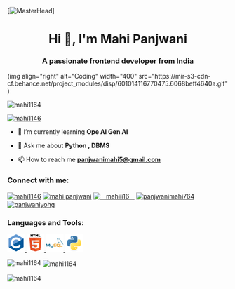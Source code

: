 [![MasterHead](https://res.cloudinary.com/practicaldev/image/fetch/s--7-s6BXGM--/c_imagga_scale,f_auto,fl_progressive,h_420,q_auto,w_1000/https://dev-to-uploads.s3.amazonaws.com/i/th2i72qu0rnt6hr9zn43.jpg)]
<h1 align="center">Hi 👋, I'm Mahi Panjwani</h1>
<h3 align="center">A passionate frontend developer from India</h3>
(img align="right" alt="Coding" width="400" src="https://mir-s3-cdn-cf.behance.net/project_modules/disp/601014116770475.6068beff4640a.gif")

<p align="left"> <img src="https://komarev.com/ghpvc/?username=mahi1164&label=Profile%20views&color=0e75b6&style=flat" alt="mahi1164" /> </p>

<p align="left"> <a href="https://twitter.com/mahi1146" target="blank"><img src="https://img.shields.io/twitter/follow/mahi1146?logo=twitter&style=for-the-badge" alt="mahi1146" /></a> </p>

- 🌱 I’m currently learning **Ope AI Gen AI**

- 💬 Ask me about **Python , DBMS**

- 📫 How to reach me **panjwanimahi5@gmail.com**

<h3 align="left">Connect with me:</h3>
<p align="left">
<a href="https://twitter.com/mahi1146" target="blank"><img align="center" src="https://raw.githubusercontent.com/rahuldkjain/github-profile-readme-generator/master/src/images/icons/Social/twitter.svg" alt="mahi1146" height="30" width="40" /></a>
<a href="https://linkedin.com/in/mahi panjwani" target="blank"><img align="center" src="https://raw.githubusercontent.com/rahuldkjain/github-profile-readme-generator/master/src/images/icons/Social/linked-in-alt.svg" alt="mahi panjwani" height="30" width="40" /></a>
<a href="https://instagram.com/__mahiii16__" target="blank"><img align="center" src="https://raw.githubusercontent.com/rahuldkjain/github-profile-readme-generator/master/src/images/icons/Social/instagram.svg" alt="__mahiii16__" height="30" width="40" /></a>
<a href="https://www.hackerrank.com/panjwanimahi764" target="blank"><img align="center" src="https://raw.githubusercontent.com/rahuldkjain/github-profile-readme-generator/master/src/images/icons/Social/hackerrank.svg" alt="panjwanimahi764" height="30" width="40" /></a>
<a href="https://auth.geeksforgeeks.org/user/panjwaniyohg" target="blank"><img align="center" src="https://raw.githubusercontent.com/rahuldkjain/github-profile-readme-generator/master/src/images/icons/Social/geeks-for-geeks.svg" alt="panjwaniyohg" height="30" width="40" /></a>
</p>

<h3 align="left">Languages and Tools:</h3>
<p align="left"> <a href="https://www.cprogramming.com/" target="_blank" rel="noreferrer"> <img src="https://raw.githubusercontent.com/devicons/devicon/master/icons/c/c-original.svg" alt="c" width="40" height="40"/> </a> <a href="https://www.w3.org/html/" target="_blank" rel="noreferrer"> <img src="https://raw.githubusercontent.com/devicons/devicon/master/icons/html5/html5-original-wordmark.svg" alt="html5" width="40" height="40"/> </a> <a href="https://www.mysql.com/" target="_blank" rel="noreferrer"> <img src="https://raw.githubusercontent.com/devicons/devicon/master/icons/mysql/mysql-original-wordmark.svg" alt="mysql" width="40" height="40"/> </a> <a href="https://www.python.org" target="_blank" rel="noreferrer"> <img src="https://raw.githubusercontent.com/devicons/devicon/master/icons/python/python-original.svg" alt="python" width="40" height="40"/> </a> </p>

<p><img align="left" src="https://github-readme-stats.vercel.app/api/top-langs?username=mahi1164&show_icons=true&locale=en&layout=compact" alt="mahi1164" /></p>

<p>&nbsp;<img align="center" src="https://github-readme-stats.vercel.app/api?username=mahi1164&show_icons=true&locale=en" alt="mahi1164" /></p>

<p><img align="center" src="https://github-readme-streak-stats.herokuapp.com/?user=mahi1164&" alt="mahi1164" /></p>
